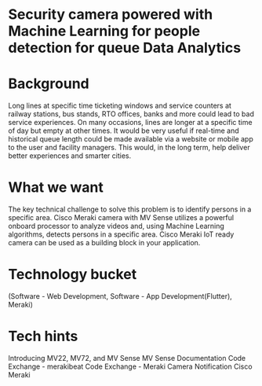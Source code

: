 # Security camera powered with Machine Learning for people detection for queue Data Analytics

# Background
Long lines at specific time ticketing windows and service counters at railway stations, bus stands, RTO offices, banks and more could lead to bad service experiences. On many occasions, lines are longer at a specific time of day but empty at other times. It would be very useful if real-time and historical queue length could be made available via a website or mobile app to the user and facility managers. This would, in the long term, help deliver better experiences and smarter cities.

# What we want
The key technical challenge to solve this problem is to identify persons in a specific area. Cisco Meraki camera with MV Sense utilizes a powerful onboard processor to analyze videos and, using Machine Learning algorithms, detects persons in a specific area. Cisco Meraki IoT ready camera can be used as a building block in your application.

# Technology bucket
(Software - Web Development, Software - App Development(Flutter), Meraki)

# Tech hints
Introducing MV22, MV72, and MV Sense
MV Sense Documentation
Code Exchange - merakibeat
Code Exchange - Meraki Camera Notification
Cisco Meraki
